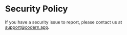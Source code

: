 # Security Policy

If you have a security issue to report, please contact us at [support@codern.app](mailto:support@codern.app).